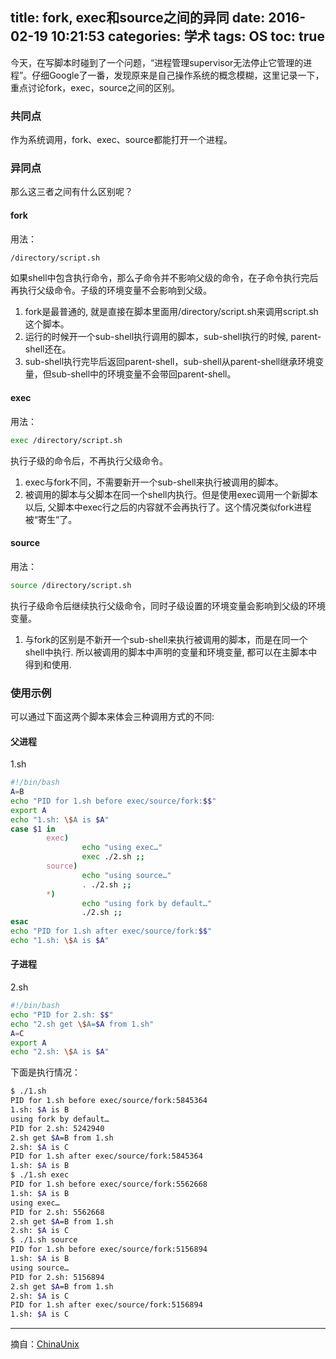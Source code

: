 title: fork, exec和source之间的异同
date: 2016-02-19 10:21:53
categories: 学术
tags: OS
toc: true
---

今天，在写脚本时碰到了一个问题，“进程管理supervisor无法停止它管理的进程”。仔细Google了一番，发现原来是自己操作系统的概念模糊，这里记录一下，重点讨论fork，exec，source之间的区别。

### 共同点

作为系统调用，fork、exec、source都能打开一个进程。

### 异同点

那么这三者之间有什么区别呢？

#### fork

用法：

``` bash
/directory/script.sh
```

如果shell中包含执行命令，那么子命令并不影响父级的命令，在子命令执行完后再执行父级命令。子级的环境变量不会影响到父级。

1. fork是最普通的, 就是直接在脚本里面用/directory/script.sh来调用script.sh这个脚本。
2. 运行的时候开一个sub-shell执行调用的脚本，sub-shell执行的时候, parent-shell还在。
3. sub-shell执行完毕后返回parent-shell，sub-shell从parent-shell继承环境变量，但sub-shell中的环境变量不会带回parent-shell。

#### exec

用法：

```bash
exec /directory/script.sh
```

执行子级的命令后，不再执行父级命令。

1. exec与fork不同，不需要新开一个sub-shell来执行被调用的脚本。
2. 被调用的脚本与父脚本在同一个shell内执行。但是使用exec调用一个新脚本以后, 父脚本中exec行之后的内容就不会再执行了。这个情况类似fork进程被“寄生”了。

#### source

用法：

```bash
source /directory/script.sh
```

执行子级命令后继续执行父级命令，同时子级设置的环境变量会影响到父级的环境变量。

1. 与fork的区别是不新开一个sub-shell来执行被调用的脚本，而是在同一个shell中执行. 所以被调用的脚本中声明的变量和环境变量, 都可以在主脚本中得到和使用.

### 使用示例

可以通过下面这两个脚本来体会三种调用方式的不同:

#### 父进程

1.sh

```bash 
#!/bin/bash
A=B
echo "PID for 1.sh before exec/source/fork:$$"
export A
echo "1.sh: \$A is $A"
case $1 in
        exec)
                echo "using exec…"
                exec ./2.sh ;;
        source)
                echo "using source…"
                . ./2.sh ;;
        *)
                echo "using fork by default…"
                ./2.sh ;;
esac
echo "PID for 1.sh after exec/source/fork:$$"
echo "1.sh: \$A is $A"
```

#### 子进程

2.sh

```bash 
#!/bin/bash
echo "PID for 2.sh: $$"
echo "2.sh get \$A=$A from 1.sh"
A=C
export A
echo "2.sh: \$A is $A"
```
 
下面是执行情况：

```bash
$ ./1.sh     
PID for 1.sh before exec/source/fork:5845364
1.sh: $A is B
using fork by default…
PID for 2.sh: 5242940
2.sh get $A=B from 1.sh
2.sh: $A is C
PID for 1.sh after exec/source/fork:5845364
1.sh: $A is B
$ ./1.sh exec
PID for 1.sh before exec/source/fork:5562668
1.sh: $A is B
using exec…
PID for 2.sh: 5562668
2.sh get $A=B from 1.sh
2.sh: $A is C
$ ./1.sh source 
PID for 1.sh before exec/source/fork:5156894
1.sh: $A is B
using source…
PID for 2.sh: 5156894
2.sh get $A=B from 1.sh
2.sh: $A is C
PID for 1.sh after exec/source/fork:5156894
1.sh: $A is C
```

---

摘自：[ChinaUnix](http://blog.chinaunix.net/uid-22548820-id-3181798.html)